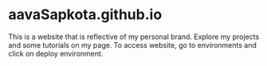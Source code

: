 # aavaSapkota.github.io

This is a website that is reflective of my personal brand. Explore my projects and some tutorials on my page. 
To access website, go to environments and click on deploy environment. 
